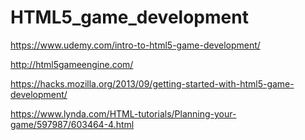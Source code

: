 # HTML5_game_development

https://www.udemy.com/intro-to-html5-game-development/

http://html5gameengine.com/

https://hacks.mozilla.org/2013/09/getting-started-with-html5-game-development/

https://www.lynda.com/HTML-tutorials/Planning-your-game/597987/603464-4.html
